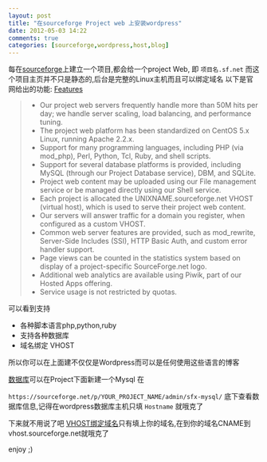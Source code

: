 ```yaml
---
layout: post
title: "在sourceforge Project web 上安装wordpress"
date: 2012-05-03 14:22
comments: true
categories: [sourceforge,wordpress,host,blog]
---
```


每在[sourceforge](http://sf.net)上建立一个项目,都会给一个project Web, 即 ``项目名.sf.net``
而这个项目主页并不只是静态的,后台是完整的Linux主机而且可以绑定域名
以下是官网给出的功能:
[Features](http://sourceforge.net/apps/trac/sourceforge/wiki/Project%20web)

>*    Our project web servers frequently handle more than 50M hits per day; we handle server scaling, load balancing, and performance tuning.
>*    The project web platform has been standardized on CentOS 5.x Linux, running Apache 2.2.x.
> *   Support for many programming languages, including PHP (via mod_php), Perl, Python, Tcl, Ruby, and shell scripts.
> *   Support for several database platforms is provided, including MySQL (through our Project Database service), DBM, and SQLite.
> *   Project web content may be uploaded using our File management service or be managed directly using our Shell service.
> *   Each project is allocated the UNIXNAME.sourceforge.net VHOST (virtual host), which is used to serve their project web content.
> *   Our servers will answer traffic for a domain you register, when configured as a custom VHOST.
> *   Common web server features are provided, such as mod_rewrite, Server-Side Includes (SSI), HTTP Basic Auth, and custom error handler support.
> *   Page views can be counted in the statistics system based on display of a project-specific SourceForge.net logo.
>  *  Additional web analytics are available using Piwik, part of our Hosted Apps offering.
> *   Service usage is not restricted by quotas. 
<!-- more -->
可以看到支持

*	各种脚本语言php,python,ruby
*	支持各种数据库
*	域名绑定 VHOST


所以你可以在上面建不仅仅是Wordpress而可以是任何使用这些语言的博客

[数据库](http://sourceforge.net/apps/trac/sourceforge/wiki/Project%20database)可以在Project下面新建一个Mysql
在

``https://sourceforge.net/p/YOUR_PROJECT_NAME/admin/sfx-mysql/``
底下查看数据库信息,记得在wordpress数据库主机只填 ``Hostname`` 就哦克了

下来就不用说了吧
[VHOST绑定域名](http://sourceforge.net/apps/trac/sourceforge/wiki/Custom%20VHOSTs)只有填上你的域名,在到你的域名CNAME到vhost.sourceforge.net就哦克了

enjoy ;)

